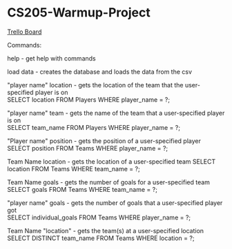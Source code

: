 # CS205-Warmup-Project

[Trello Board](https://trello.com/b/M300vmgU/cs205-project-al-nb-sh-mm)


Commands: 

help - get help with commands  

load data - creates the database and loads the data from the csv  

"player name" location - gets the location of the team that the user-specified player is on  
    SELECT location FROM Players WHERE player_name = ?;

"player name" team - gets the name of the team that a user-specified player is on  
    SELECT team_name FROM Players WHERE player_name = ?;

"Player name" position - gets the position of a user-specified player
    SELECT position FROM Teams WHERE player_name = ?;

Team Name location - gets the location of a user-specified team 
    SELECT location FROM Teams WHERE team_name = ?;
     
Team Name goals - gets the number of goals for a user-specified team  
    SELECT goals FROM Teams WHERE team_name = ?;

"player name" goals - gets the number of goals that a user-specified player got  
    SELECT individual_goals FROM Teams WHERE player_name = ?;

Team Name "location" - gets the team(s) at a user-specified location  
    SELECT DISTINCT team_name FROM Teams WHERE location = ?;

